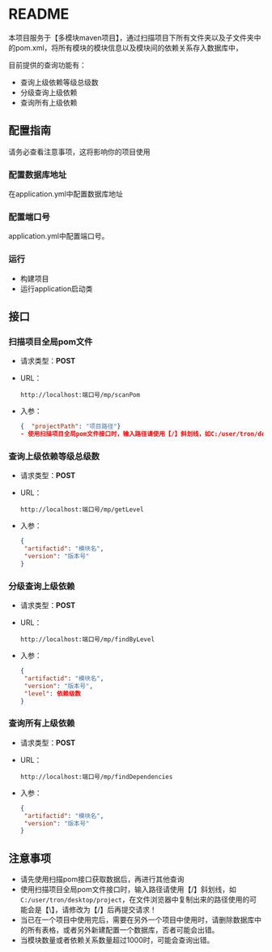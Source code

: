 # README

本项目服务于【多模块maven项目】，通过扫描项目下所有文件夹以及子文件夹中的pom.xml，将所有模块的模块信息以及模块间的依赖关系存入数据库中，

目前提供的查询功能有：

- 查询上级依赖等级总级数
- 分级查询上级依赖
- 查询所有上级依赖



## 配置指南

请务必查看注意事项，这将影响你的项目使用



### 配置数据库地址

在application.yml中配置数据库地址



### 配置端口号

application.yml中配置端口号。





### 运行

- 构建项目
- 运行application启动类



## 接口

### 扫描项目全局pom文件

- 请求类型：**POST**

- URL：

  ```http
  http://localhost:端口号/mp/scanPom
  ```

- 入参：

  ```json
  {  "projectPath": "项目路径"}
  - 使用扫描项目全局pom文件接口时，输入路径请使用【/】斜划线，如C:/user/tron/desktop/project，在文件浏览器中复制出来的路径使用的可能会是【\】，请修改为【/】后再提交请求！
  ```

  



### 查询上级依赖等级总级数

- 请求类型：**POST**

- URL：

  ```http
  http://localhost:端口号/mp/getLevel
  ```

- 入参：

  ```json
  {
   "artifactid": "模块名",
   "version": "版本号"
  }
  ```

  



### 分级查询上级依赖

- 请求类型：**POST**

- URL：

  ```http
  http://localhost:端口号/mp/findByLevel
  ```

- 入参：

  ```json
  {
   "artifactid": "模块名",
   "version": "版本号", 
   "level": 依赖级数
  }
  ```

  



### 查询所有上级依赖

- 请求类型：**POST**

- URL：

  ```http
  http://localhost:端口号/mp/findDependencies
  ```

- 入参：

  ```json
  {
   "artifactid": "模块名",
   "version": "版本号"
  }
  ```



## 注意事项

- 请先使用扫描pom接口获取数据后，再进行其他查询
- 使用扫描项目全局pom文件接口时，输入路径请使用【/】斜划线，如`C:/user/tron/desktop/project`，在文件浏览器中复制出来的路径使用的可能会是【\】，请修改为【/】后再提交请求！
- 当已在一个项目中使用完后，需要在另外一个项目中使用时，请删除数据库中的所有表格，或者另外新建配置一个数据库，否者可能会出错。
- 当模块数量或者依赖关系数量超过1000时，可能会查询出错。
